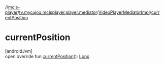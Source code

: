 //[mcls-player](../../../index.md)/[tv.mycujoo.mclsplayer.player.mediator](../index.md)/[VideoPlayerMediatorImpl](index.md)/[currentPosition](current-position.md)

# currentPosition

[androidJvm]\
open override fun [currentPosition](current-position.md)(): [Long](https://kotlinlang.org/api/latest/jvm/stdlib/kotlin/-long/index.html)
